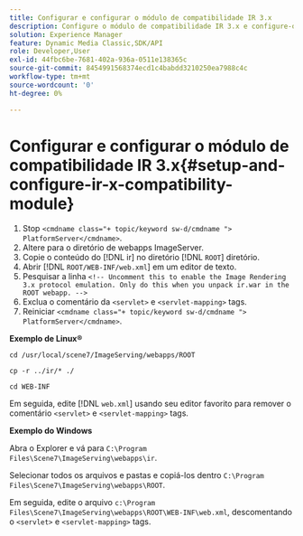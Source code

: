 ```yaml
---
title: Configurar e configurar o módulo de compatibilidade IR 3.x
description: Configure o módulo de compatibilidade IR 3.x e configure-o.
solution: Experience Manager
feature: Dynamic Media Classic,SDK/API
role: Developer,User
exl-id: 44fbc6be-7681-402a-936a-0511e138365c
source-git-commit: 8454991568374ecd1c4babdd3210250ea7988c4c
workflow-type: tm+mt
source-wordcount: '0'
ht-degree: 0%

---
```


# Configurar e configurar o módulo de compatibilidade IR 3.x{#setup-and-configure-ir-x-compatibility-module}

1. Stop `<cmdname class="+ topic/keyword sw-d/cmdname ">  PlatformServer</cmdname>`.
1. Altere para o diretório de webapps ImageServer.
1. Copie o conteúdo do [!DNL ir] no diretório [!DNL `ROOT`] diretório.
1. Abrir [!DNL `ROOT/WEB-INF/web.xml`] em um editor de texto.
1. Pesquisar a linha `<!-- Uncomment this to enable the Image Rendering 3.x protocol emulation. Only do this when you unpack ir.war in the ROOT webapp. -->`
1. Exclua o comentário da `<servlet>` e `<servlet-mapping>` tags.
1. Reiniciar `<cmdname class="+ topic/keyword sw-d/cmdname ">  PlatformServer</cmdname>`.

**Exemplo de Linux®**

`cd /usr/local/scene7/ImageServing/webapps/ROOT`

`cp -r ../ir/* ./`

`cd WEB-INF`

Em seguida, edite [!DNL `web.xml`] usando seu editor favorito para remover o comentário `<servlet>` e `<servlet-mapping>` tags.

**Exemplo do Windows**

Abra o Explorer e vá para `C:\Program Files\Scene7\ImageServing\webapps\ir`.

Selecionar todos os arquivos e pastas e copiá-los dentro `C:\Program Files\Scene7\ImageServing\webapps\ROOT`.

Em seguida, edite o arquivo `c:\Program Files\Scene7\ImageServing\webapps\ROOT\WEB-INF\web.xml`, descomentando o `<servlet>` e `<servlet-mapping>` tags.
